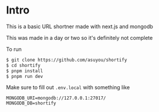 # Intro

This is a basic URL shortner made with next.js and mongodb

This was made in a day or two so it's definitely not complete

To run

```sh
$ git clone https://github.com/asuyou/shortify
$ cd shortify
$ pnpm install
$ pnpm run dev
```

Make sure to fill out `.env.local` with something like

```
MONGODB_URI=mongodb://127.0.0.1:27017/
MONGODB_DB=shortify
```

